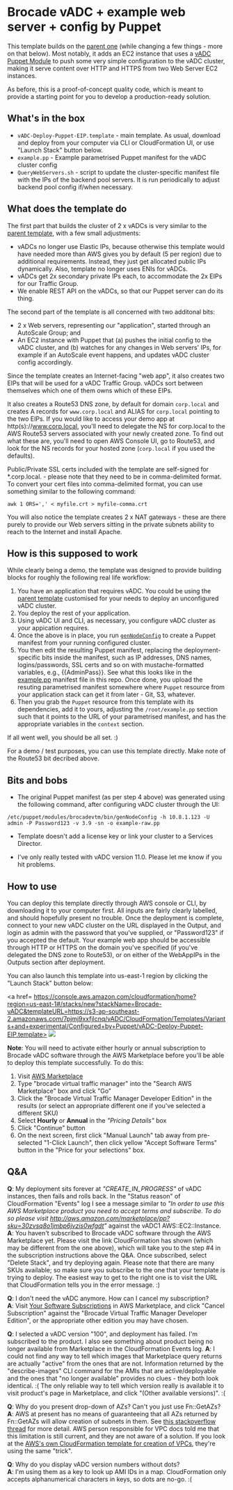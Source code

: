 # Brocade vADC + example web server + config by Puppet

This template builds on the [parent one](https://github.com/dkalintsev/Brocade/tree/master/vADC/CloudFormation/Templates) (while changing a few things - more on that below). Most notably, it adds an EC2 instance that uses a [vADC Puppet Module](https://forge.puppet.com/tuxinvader/brocadevtm) to push some very simple configuration to the vADC cluster, making it serve content over HTTP and HTTPS from two Web Server EC2 instances.

As before, this is a proof-of-concept quality code, which is meant to provide a starting point for you to develop a production-ready solution.

## What's in the box

* `vADC-Deploy-Puppet-EIP.template` - main template. As usual, download and deploy from your computer via CLI or CloudFormation UI, or use "Launch Stack" button below.
* `example.pp` - Example parametrised Puppet manifest for the vADC cluster config
* `QueryWebServers.sh` - script to update the cluster-specific manifest file with the IPs of the backend pool servers. It is run periodically to adjust backend pool config if/when necessary. 

## What does the template do

The first part that builds the cluster of 2 x vADCs is very similar to the [parent template](https://github.com/dkalintsev/Brocade/tree/master/vADC/CloudFormation/Templates), with a few small adjustments:

- vADCs no longer use Elastic IPs, because otherwise this template would have needed more than AWS gives you by default (5 per region) due to additional requirements. Instead, they just get allocated public IPs dynamically. Also, template no longer uses ENIs for vADCs.
- vADCs get 2x secondary private IPs each, to accommodate the 2x EIPs for our Traffic Group.
- We enable REST API on the vADCs, so that our Puppet server can do its thing.

The second part of the template is all concerned with two additonal bits:

- 2 x Web servers, representing our "application", started through an AutoScale Group; and
- An EC2 instance with Puppet that (a) pushes the initial config to the vADC cluster, and (b) watches for any changes in Web servers' IPs, for example if an AutoScale event happens, and updates vADC cluster config accordingly.

Since the template creates an Internet-facing "web app", it also creates two EIPs that will be used for a vADC Traffic Group. vADCs sort between themselves which one of them owns which of these EIPs.

It also creates a Route53 DNS zone, by default for domain `corp.local` and creates A records for `www.corp.local` and ALIAS for `corp.local` pointing to the two EIPs. If you would like to access your demo app at http(s)://www.corp.local, you'll need to delegate the NS for corp.local to the AWS Route53 servers associated with your newly created zone. To find out what these are, you'll need to open AWS Console UI, go to Route53, and look for the NS records for your hosted zone (`corp.local` if you used the defaults).

Public/Private SSL certs included with the template are self-signed for *.corp.local. - please note that they need to be in comma-delimited format. To convert your cert files into comma-delimited format, you can use something similar to the following command:

`awk 1 ORS=',' < myfile.crt > myfile-comma.crt`

You will also notice the template creates 2 x NAT gateways - these are there purely to provide our Web servers sitting in the private subnets ability to reach to the Internet and install Apache.

## How is this supposed to work

While clearly being a demo, the template was designed to provide building blocks for roughly the following real life workflow:

1. You have an application that requires vADC. You could be using the [parent template](https://github.com/dkalintsev/Brocade/tree/master/vADC/CloudFormation/Templates) customised for your needs to deploy an unconfigured vADC cluster.
2. You deploy the rest of your application.
3. Using vADC UI and CLI, as necessary, you configure vADC cluster as your appication requires.
4. Once the above is in place, you run [`genNodeConfig`](https://forge.puppet.com/tuxinvader/brocadevtm#tools-gennodeconfig) to create a Puppet manifest from your running configured cluster.
5. You then edit the resulting Puppet manifest, replacing the deployment-specific bits inside the manifest, such as IP addresses, DNS names, logins/passwords, SSL certs and so on with mustache-formatted variables, e.g., {{AdminPass}}. See what this looks like in the [example.pp](https://github.com/dkalintsev/Brocade/blob/master/vADC/CloudFormation/Templates/Variants%20and%20experimental/Configured%20by%20Puppet/example.pp) manifest file in this repo. Once done, you upload the resuting parametrised manifest somewhere where `Puppet` resource from your application stack can get it from later - Git, S3, whatever.
6. Then you grab the `Puppet` resource from this template with its dependencies, add it to yours, adjusting the `/root/example.pp` section such that it points to the URL of your parametrised manifest, and has the appropriate variables in the `context` section.

If all went well, you should be all set. :)

For a demo / test purposes, you can use this template directly. Make note of the Route53 bit decribed above.

## Bits and bobs

- The original Puppet manifest (as per step 4 above) was generated using the following command, after configuring vADC cluster through the UI:

`/etc/puppet/modules/brocadevtm/bin/genNodeConfig -h 10.8.1.123 -U admin -P Password123 -v 3.9 -sn -o example-raw.pp`

- Template doesn't add a license key or link your cluster to a Services Director.

- I've only really tested with vADC version 11.0. Please let me know if you hit problems.

## How to use

You can deploy this template directly through AWS console or CLI, by downloading it to your computer first. All inputs are fairly clearly labelled, and should hopefully present no trouble. Once the deployment is complete, connect to your new vADC cluster on the URL displayed in the Output, and login as admin with the password that you've supplied, or "Password123" if you accepted the default. Your example web app should be accessible through HTTP or HTTPS on the domain you've specified (if you've delegated the DNS zone to Route53), or on either of the WebAppIPs in the Outputs section after deployment.

You can also launch this template into us-east-1 region by clicking the "Launch Stack" button below:

<a href=
https://console.aws.amazon.com/cloudformation/home?region=us-east-1#/stacks/new?stackName=Brocade-vADC&templateURL=https://s3-ap-southeast-2.amazonaws.com/7pjmj9xxfjlcnq/vADC/CloudFormation/Templates/Variants+and+experimental/Configured+by+Puppet/vADC-Deploy-Puppet-EIP.template>
<img src=https://s3.amazonaws.com/cloudformation-examples/cloudformation-launch-stack.png></a>


**Note**: You will need to activate either hourly or annual subscription to Brocade vADC software through the AWS Marketplace before you'll be able to deploy this template successfully. To do this:

1. Visit [AWS Marketplace](https://aws.amazon.com/marketplace/)
2. Type "brocade virtual traffic manager" into the "Search AWS Marketplace" box and click "Go"
3. Click the "Brocade Virtual Traffic Manager Developer Edition" in the results (or select an appropriate different one if you've selected a different SKU)
4. Select **Hourly** or **Annual** in the *"Pricing Details"* box
5. Click "Continue" button
6. On the next screen, first click "Manual Launch" tab away from pre-selected "1-Click Launch", then click yellow "Accept Software Terms" button in the "Price for your selections" box.

## Q&A

**Q**: My deployment sits forever at *"CREATE\_IN\_PROGRESS"* of vADC instances, then fails and rolls back. In the "Status reason" of CloudFormation "Events" log I see a message similar to *"In order to use this AWS Marketplace product you need to accept terms and subscribe. To do so please visit http://aws.amazon.com/marketplace/pp?sku=30zvsq8o1jmbp6jvzis0wfgdt"* against the vADC1 AWS::EC2::Instance.  
**A**: You haven't subscribed to Brocade vADC software through the AWS Marketplace yet. Please visit the link CloudFormation has shown (which may be different from the one above), which will take you to the step #4 in the subscription instructions above the Q&A. Once subscribed, select "Delete Stack", and try deploying again. Please note that there are many SKUs available; so make sure you subscribe to the one that your template is trying to deploy. The easiest way to get to the right one is to visit the URL that CloudFormation tells you in the error message. :)

**Q**: I don't need the vADC anymore. How can I cancel my subscription?  
**A**: Visit [Your Software Subscriptions](https://aws.amazon.com/marketplace/library/) in AWS Marketplace, and click "Cancel Subscription" against the "Brocade Virtual Traffic Manager Developer Edition", or the appropriate other edition you may have chosen.

**Q**: I selected a vADC version "100", and deployment has failed. I'm subscribed to the product. I also see something about product being no longer available from Marketplace in the CloudFormation Events log.
**A**: I could not find any way to tell which images that Marketplace query returns are actually "active" from the ones that are not. Information returned by the "describe-images" CLI command for the AMIs that are active/deployable and the ones that "no longer available" provides no clues - they both look identical. :( The only reliable way to tell which version really is available it to visit product's page in Marketplace, and click "(Other available versions)". :( 

**Q**: Why do you present drop-down of AZs? Can't you just use Fn::GetAZs?  
**A**: AWS at present has no means of guaranteeing that all AZs returned by Fn::GetAZs will allow creation of subnets in them. See [this stackoverflow thread](http://stackoverflow.com/questions/21390444/is-there-a-way-for-cloudformation-to-query-available-zones-for-subnet-creation) for more detail. AWS person responsible for VPC docs told me that this limitation is still current, and they are not aware of a solution. If you look at the [AWS's own CloudFormation template for creation of VPCs](http://docs.aws.amazon.com/quickstart/latest/vpc/welcome.html), they're using the same "trick".

**Q**: Why do you display vADC version numbers without dots?  
**A**: I'm using them as a key to look up AMI IDs in a map. CloudFormation only accepts alphanumerical characters in keys, so dots are no-go. :(